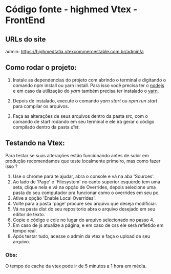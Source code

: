 # Código fonte - highmed Vtex - FrontEnd

## URLs do site

admin: <https://highmedtatix.vtexcommercestable.com.br/admin/a>


## Como rodar o projeto:

1. Instale as dependencias do projeto com abrindo o terminal e digitando o comando npm install ou yarn install. Para isso você precisa ter o [nodejs](https://nodejs.org/en/download/) e em caso da utilização do *yarn* também precisa ter instalado o [yarn](https://yarnpkg.com/en/docs/install).

2. Depois de instalado, execute o comando *yarn start* ou *npm run start*  para compilar os arquivos.

3. Faça as alterações de seus arquivos dentro da pasta src, com o comando de start rodando em seu terminal e ele irá gerar o código compilado dentro da pasta *dist*.

## Testando na Vtex:

Para testar se suas alterações estão funcionando antes de subir em produção recomendamos que teste localmente primeiro, mas como fazer isso ?

1. Use o chrome para te ajudar, abra o console e vá na aba 'Sources'.
2. Ao lado de 'Page' e 'Filesystem' no canto superior esquerdo tem uma seta, clique nela e vá na opção de Overrides, depois selecione uma pasta do seu computador pra funcionar como o overrides em seu pc.
3. Ative a opção 'Enable Local Overrides'.
4. Volte para a pasta 'page' procure seu arquivo que deseja modificiar.
5. Vá na pasta dist do seu repositorio abra o arquivo desejado em seu editor de texto.
6. Copie o código e cole no lugar do arquivo selecionado no passo 4.
7. Em caso de js atualize a página, e em caso de css ele será refletido em tempo real.
8. Após testar tudo, acesse o admin da vtex e faça o upload de seu arquivo.


### Obs:

O tempo de cache da vtex pode ir de 5 minutos a 1 hora em média.
